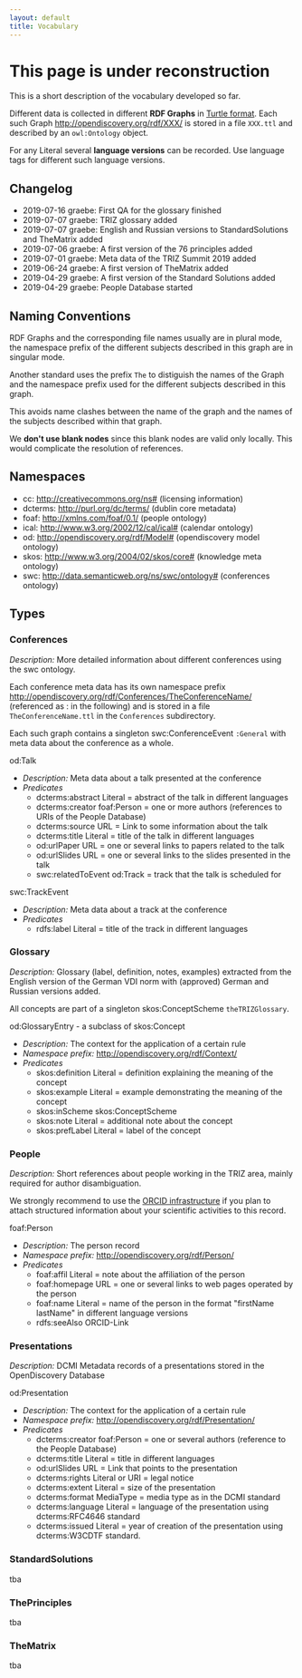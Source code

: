 ```yaml
---
layout: default
title: Vocabulary
---
```


# This page is under reconstruction

This is a short description of the vocabulary developed so far.

Different data is collected in different **RDF Graphs** in [Turtle
format](https://www.w3.org/TR/turtle/). Each such Graph
<http://opendiscovery.org/rdf/XXX/> is stored in a file `XXX.ttl` and
described by an `owl:Ontology` object.

For any Literal several **language versions** can be recorded. Use language tags
for different such language versions.

## Changelog

* 2019-07-16 graebe: First QA for the glossary finished
* 2019-07-07 graebe: TRIZ glossary added
* 2019-07-07 graebe: English and Russian versions to StandardSolutions and
  TheMatrix added
* 2019-07-06 graebe: A first version of the 76 principles added 
* 2019-07-01 graebe: Meta data of the TRIZ Summit 2019 added
* 2019-06-24 graebe: A first version of TheMatrix added 
* 2019-04-29 graebe: A first version of the Standard Solutions added
* 2019-04-29 graebe: People Database started

## Naming Conventions

RDF Graphs and the corresponding file names usually are in plural mode, the
namespace prefix of the different subjects described in this graph are in
singular mode.

Another standard uses the prefix `The` to distiguish the names of the Graph
and the namespace prefix used for the different subjects described in this
graph.

This avoids name clashes between the name of the graph and the names of the
subjects described within that graph.

We **don't use blank nodes** since this blank nodes are valid only locally.
This would complicate the resolution of references.

## Namespaces

- cc: <http://creativecommons.org/ns#> (licensing information)
- dcterms: <http://purl.org/dc/terms/> (dublin core metadata)
- foaf: <http://xmlns.com/foaf/0.1/> (people ontology)
- ical: <http://www.w3.org/2002/12/cal/ical#> (calendar ontology)
- od: <http://opendiscovery.org/rdf/Model#> (opendiscovery model ontology)
- skos: <http://www.w3.org/2004/02/skos/core#> (knowledge meta ontology)
- swc: <http://data.semanticweb.org/ns/swc/ontology#> (conferences ontology)

## Types

### Conferences

*Description:* More detailed information about different conferences using the
swc ontology.

Each conference meta data has its own namespace prefix
<http://opendiscovery.org/rdf/Conferences/TheConferenceName/> (referenced as :
in the following) and is stored in a file `TheConferenceName.ttl` in the
`Conferences` subdirectory.

Each such graph contains a singleton swc:ConferenceEvent `:General` with meta
data about the conference as a whole.

od:Talk 
  - *Description:* Meta data about a talk presented at the conference
  - *Predicates*
    - dcterms:abstract Literal = abstract of the talk in different languages
    - dcterms:creator foaf:Person = one or more authors (references to URIs of
      the People Database)
    - dcterms:source URL = Link to some information about the talk
    - dcterms:title Literal = title of the talk in different languages
    - od:urlPaper URL = one or several links to papers related to the talk
    - od:urlSlides URL = one or several links to the slides presented in the talk
    - swc:relatedToEvent od:Track = track that the talk is scheduled for
    
swc:TrackEvent
  - *Description:* Meta data about a track at the conference
  - *Predicates*
    - rdfs:label  Literal = title of the track in different languages

### Glossary

*Description:* Glossary (label, definition, notes, examples) extracted from
the English version of the German VDI norm with (approved) German and Russian versions added.

All concepts are part of a singleton skos:ConceptScheme `theTRIZGlossary`.

od:GlossaryEntry - a subclass of skos:Concept
  - *Description:* The context for the application of a certain rule
  - *Namespace prefix:* <http://opendiscovery.org/rdf/Context/>
  - *Predicates*
    - skos:definition Literal = definition explaining the meaning of the concept
    - skos:example Literal = example demonstrating the meaning of the concept
    - skos:inScheme skos:ConceptScheme 
    - skos:note Literal = additional note about the concept
    - skos:prefLabel Literal = label of the concept 
  
### People

*Description:* Short references about people working in the TRIZ area, mainly
required for author disambiguation.  

We strongly recommend to use the [ORCID infrastructure](https://orcid.org/) if
you plan to attach structured information about your scientific activities to
this record.

foaf:Person
  - *Description:* The person record
  - *Namespace prefix:* <http://opendiscovery.org/rdf/Person/>
  - *Predicates*
    - foaf:affil Literal = note about the affiliation of the person
    - foaf:homepage URL = one or several links to web pages operated by the
      person 
    - foaf:name Literal = name of the person in the format "firstName
      lastName" in different language versions
    - rdfs:seeAlso ORCID-Link 

### Presentations

*Description:* DCMI Metadata records of a presentations stored in the
OpenDiscovery Database

od:Presentation
  - *Description:* The context for the application of a certain rule
  - *Namespace prefix:* <http://opendiscovery.org/rdf/Presentation/>
  - *Predicates*
    - dcterms:creator foaf:Person = one or several authors (reference to the
      People Database) 
    - dcterms:title Literal = title in different languages
    - od:urlSlides URL = Link that points to the presentation
    - dcterms:rights Literal or URI = legal notice
    - dcterms:extent Literal = size of the presentation 
    - dcterms:format MediaType = media type as in the DCMI standard
    - dcterms:language Literal = language of the presentation using
      dcterms:RFC4646 standard  
    - dcterms:issued Literal = year of creation of the presentation using
      dcterms:W3CDTF standard. 

### StandardSolutions

tba

### ThePrinciples

tba

### TheMatrix

tba
